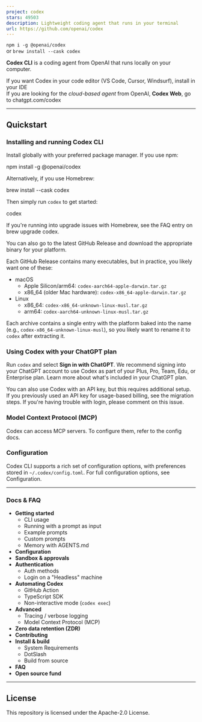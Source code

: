 ```yaml
---
project: codex
stars: 49503
description: Lightweight coding agent that runs in your terminal
url: https://github.com/openai/codex
---
```


`npm i -g @openai/codex`  
or `brew install --cask codex`

**Codex CLI** is a coding agent from OpenAI that runs locally on your computer.  
  
If you want Codex in your code editor (VS Code, Cursor, Windsurf), install in your IDE  
If you are looking for the _cloud-based agent_ from OpenAI, **Codex Web**, go to chatgpt.com/codex

* * *

Quickstart
----------

### Installing and running Codex CLI

Install globally with your preferred package manager. If you use npm:

npm install -g @openai/codex

Alternatively, if you use Homebrew:

brew install --cask codex

Then simply run `codex` to get started:

codex

If you're running into upgrade issues with Homebrew, see the FAQ entry on brew upgrade codex.

You can also go to the latest GitHub Release and download the appropriate binary for your platform.

Each GitHub Release contains many executables, but in practice, you likely want one of these:

-   macOS
    -   Apple Silicon/arm64: `codex-aarch64-apple-darwin.tar.gz`
    -   x86\_64 (older Mac hardware): `codex-x86_64-apple-darwin.tar.gz`
-   Linux
    -   x86\_64: `codex-x86_64-unknown-linux-musl.tar.gz`
    -   arm64: `codex-aarch64-unknown-linux-musl.tar.gz`

Each archive contains a single entry with the platform baked into the name (e.g., `codex-x86_64-unknown-linux-musl`), so you likely want to rename it to `codex` after extracting it.

### Using Codex with your ChatGPT plan

Run `codex` and select **Sign in with ChatGPT**. We recommend signing into your ChatGPT account to use Codex as part of your Plus, Pro, Team, Edu, or Enterprise plan. Learn more about what's included in your ChatGPT plan.

You can also use Codex with an API key, but this requires additional setup. If you previously used an API key for usage-based billing, see the migration steps. If you're having trouble with login, please comment on this issue.

### Model Context Protocol (MCP)

Codex can access MCP servers. To configure them, refer to the config docs.

### Configuration

Codex CLI supports a rich set of configuration options, with preferences stored in `~/.codex/config.toml`. For full configuration options, see Configuration.

* * *

### Docs & FAQ

-   **Getting started**
    -   CLI usage
    -   Running with a prompt as input
    -   Example prompts
    -   Custom prompts
    -   Memory with AGENTS.md
-   **Configuration**
-   **Sandbox & approvals**
-   **Authentication**
    -   Auth methods
    -   Login on a "Headless" machine
-   **Automating Codex**
    -   GitHub Action
    -   TypeScript SDK
    -   Non-interactive mode (`codex exec`)
-   **Advanced**
    -   Tracing / verbose logging
    -   Model Context Protocol (MCP)
-   **Zero data retention (ZDR)**
-   **Contributing**
-   **Install & build**
    -   System Requirements
    -   DotSlash
    -   Build from source
-   **FAQ**
-   **Open source fund**

* * *

License
-------

This repository is licensed under the Apache-2.0 License.
